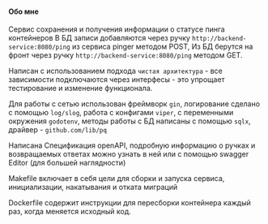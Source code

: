 #### Обо мне
Сервис сохранения и получения информации о статусе пинга контейнеров
В БД записи добавляются через ручку `http://backend-service:8080/ping` из сервиса pinger методом POST,
Из БД берутся на фронт через ручку `http://backend-service:8080/ping` методом GET.

Написан с использованием подхода `чистая архитектура` - все зависимости подключаются через интерфесы - это упрощает тестирование и изменение функционала.

Для работы с сетью использован фреймворк `gin`, логирование сделано с помощью `log/slog`, работа с конфигами `viper`, c переменными окружения `godotenv`, методы работы с БД написаны с помощью `sqlx`, драйвер - `github.com/lib/pq`

Написана Спецификация openAPI, подробную информацию о ручках и возвращаемых ответах можно узнать в ней или с помощью swagger Editor (для большей наглядности)

Makefile включает в себя цели для сборки и запуска сервиса, инициализации, накатывания и отката миграций

Dockerfile содержит инструкции для пересборки контейнера каждый раз, когда меняется исходный код.
